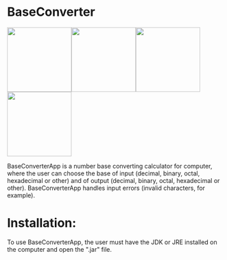 # BaseConverter

<img src="https://github.com/MatheusWAlvarenga/BaseConverter/blob/main/img/BaseConverterApp%20-%20HomeScreen.png?raw=true" width = "150px" /><img src="https://github.com/MatheusWAlvarenga/BaseConverter/blob/main/img/BaseConverterApp%20-%20ComboBox%20Selected%20.png?raw=true" width = "150px" /><img src="https://github.com/MatheusWAlvarenga/BaseConverter/blob/main/img/BaseConverterApp%20-%20Input%20Ok.png?raw=true" width = "150px" /><img src="https://github.com/MatheusWAlvarenga/BaseConverter/blob/main/img/BaseConverterApp%20-%20Input%20ERROR.png?raw=true" width = "150px" />

BaseConverterApp  is a number base converting calculator for computer, where the
user can choose the base of input (decimal, binary, octal, hexadecimal or other) and of
output (decimal, binary, octal, hexadecimal or other). BaseConverterApp handles input errors (invalid characters, for example).

# Installation:
To use BaseConverterApp, the user must have the JDK or JRE installed on the computer and open the ".jar" file.
